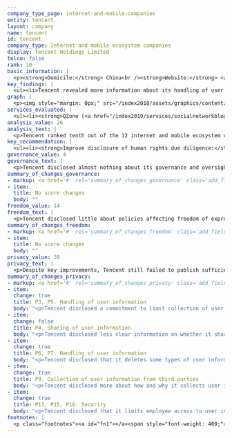 ```yaml
---
company_type_page: internet-and-mobile-companies
entity: tencent
layout: company
name: tencent
id: tencent
company_type: Internet and mobile ecosystem companies
display: Tencent Holdings Limited
telco: false
rank: 10
basic_information: | 
  <p><strong>Domicile:</strong> China<br /><strong>Website:</strong> <a href="http://www.tencent.com">www.tencent.com</a>&nbsp;</p>
key_findings: | 
  <ul><li>Tencent revealed more information about its handling of user information than in the past, but still failed to publish sufficient information about policies affecting privacy.</li><li>Tencent disclosed almost nothing&mdash;and less than all of its peers&mdash;about its governance processes to ensure respect for users&rsquo; freedom of expression and privacy.</li><li>Tencent disclosed nothing about how it responds to third-party requests to restrict user access to content and accounts, or to hand over user information.</li></ul>
graph: | 
  <p><img style="margin: 0px;" src="/index2018/assets/graphics/content/scores_company10.png" /></p>
services_evaluated: | 
  <ul><li><strong>QZone (<a href="/index2019/services/socialnetworkblog/">Social networking &amp; blog</a>)</strong></li><li><strong>QQ (<a href="/index2019/services/messagingvoip/">Messaging &amp; VoIP</a>)</strong></li><li><strong>WeChat (<a href="/index2019/services/messagingvoip/">Messaging &amp; VoIP</a>)</strong></li><li><strong>Tencent Cloud (<a href="/index2019/services/cloudservices/">Cloud service</a>)</strong></li></ul>
analysis_value: 26
analysis_text: | 
  <p>Tencent ranked tenth out of the 12 internet and mobile ecosystem companies evaluated in the 2019 Index, failing to disclose sufficient information about its policies and practices affecting users&rsquo; freedom of expression and privacy.<a href="#fn1"><sup><strong>1</strong></sup></a> Tencent did make key improvements to its privacy and security disclosures, particularly with regards to its disclosure of how it handles user information.<a href="#fn2"><sup><strong>2</strong></sup></a> This progress could be attributed, in part, to new regulations requiring companies to be more transparent about their purposes for processing data.<a href="#fn3"><strong><sup>3</sup></strong></a> However, it still failed to meet basic standards for respecting users&rsquo; freedom of expression and privacy rights. While the Chinese internet environment is restrictive and the law forbids disclosures related to government demands, there are no legal barriers to prevent Tencent from improving its policies related to handling and securing user information.<a href="#fn4"><sup><strong>4</strong></sup></a><br /><br /></p><hr /><p><strong><br />Tencent Holdings Limited</strong> provides a broad range of internet and mobile value-added services, online advertising services, and e-commerce transaction services to users in China and internationally. It is one of the world&rsquo;s largest internet companies.</p><p><strong>Market cap:</strong> USD 474.4 billion<a href="#fn5"><sup><strong>5</strong></sup></a><br /><strong>SEHK:</strong> 700</p>
key_recommendation: | 
  <ul><li><strong>Improve disclosure of human rights due diligence:</strong>&nbsp;Tencent should disclose more information about its human rights due diligence, including whether it conducts human rights risk assessments on new and existing services and when entering new markets.</li><li><strong>Give users more control over their information:</strong>&nbsp;Tencent should provide users with more options to access and control their own information.</li><li><strong>Increase transparency about private requests:</strong>&nbsp;Tencent should improve its disclosure of how it responds to private requests to restrict content or accounts and for user information.</li></ul>
governance_value: 4
governance_text: | 
  <p>Tencent disclosed almost nothing about its governance and oversight over its impact on users&rsquo; human rights. While it committed to protect users&rsquo; privacy, it fell short of committing to protect privacy as a human right (G1). Tencent disclosed no evidence of conducting human rights impact assessments, including if it assesses risks associated with its use of automated decision-making and targeted advertising (G4). It also failed to disclose if it engages with a range of stakeholders on these issues (G5), and did not appear to offer any grievance and remedy mechanisms allowing users to submit grievances if they feel the company has violated their freedom of expression or privacy (G6). While the legal and political environment in China is not conducive to companies making strong human rights commitments, Tencent can still improve its grievance and remedy mechanisms (G6), even if there are no regulatory improvements.</p>
summary_of_changes_governance:
- markup: <a href='#' rel='summary_of_changes_governance' class='add_fieldset dashicons-before dashicons-plus'><span>Add fieldset</span></a>
- item:
  title: No score changes
  body: ""
freedom_value: 14
freedom_text: | 
  <p>Tencent disclosed little about policies affecting freedom of expression, receiving the second-lowest score of all internet and mobile ecosystem companies in this category, after Baidu. The company&rsquo;s terms for its different services were not always easy to find or understand (F1), and did not indicate if and how it notifies users when it introduces changes to these terms (F2). Tencent disclosed limited information about its rules and how they are enforced (F3), and revealed nothing about actions it takes&mdash;such as removing content or deactivating accounts&mdash;to enforce its rules (F4). It also did not commit to notify affected users when the company restricts content or accounts (F8).</p><p>Tencent earned minimal points for disclosing limited information about how it responds to private requests to restrict access to content or accounts, but disclosed nothing about how it responds to such requests from governments (F5). It also did not publish any data about how many government or private requests for content or account restrictions it received or with which it complied (F6, F7).</p>
summary_of_changes_freedom:
- markup: <a href='#' rel='summary_of_changes_freedom' class='add_fieldset dashicons-before dashicons-plus'><span>Add fieldset</span></a>
- item:
  title: No score changes
  body: ""
privacy_value: 39
privacy_text: | 
  <p>Despite key improvements, Tencent still failed to publish sufficient information about policies affecting privacy. It disclosed a commitment to limit its collection of user information to what is directly relevant and necessary for QZone and QQ (P3) and that it will limit the use of user information to its original purpose, or otherwise obtain consent from users (P5). It improved its disclosure of options users have to control their own information by disclosing that QZone and QQ users can delete some types of user information (P7). However, the options users have to control and access their own information (P7, P8) remained insufficient. The company disclosed almost nothing about how long it retains user information, even though Chinese law does not prevent such disclosures (P6).</p><p>Tencent disclosed nothing about how it handles government and private requests for user information (P10-P12). While the Chinese legal and political environment makes it unrealistic to expect companies to disclose detailed information about government requests for user information, Tencent should be able to disclose if and when it shares user information via private requests and under what circumstances.</p><p>Tencent revealed less about its security policies than most other internet and mobile ecosystem companies. However, it improved its score by disclosing a policy of limiting employee access to user information (P13) for QZone and QQ, and a commitment to notify users in the event of a data breach (P15). While the company had one of the highest scores for disclosure on how it addresses security vulnerabilities (P14), it disclosed almost no information about encryption of user communications (P16), despite slightly improving its disclosure about the encryption of some user information on WeChat.</p>
summary_of_changes_privacy:
- markup: <a href='#' rel='summary_of_changes_privacy' class='add_fieldset dashicons-before dashicons-plus'><span>Add fieldset</span></a>
- item:
  change: true
  title: P3, P5. Handling of user information
  body: "<p>Tencent disclosed a commitment to limit collection of user information to what is directly relevant and necessary for QZone and QQ, and committed to limit its use of user information or otherwise obtain consent from users across its services.</p>"
- item:
  change: false
  title: P4. Sharing of user information
  body: "<p>Tencent disclosed less clear information on whether it shares WeChat users&rsquo; information with government authorities.</p>"
- item:
  change: true
  title: P6, P7. Handling of user information
  body: "<p>Tencent disclosed that it deletes some types of user information after WeChat users terminate their accounts, and disclosed options for QZone and QQ users to delete some types of user information.</p>"
- item:
  change: true
  title: P9. Collection of user information from third parties
  body: "<p>Tencent disclosed more about how and why it collects user information from third-party websites and apps through cookies, widgets, and other technical means.</p>"
- item:
  change: true
  title: P13, P15, P16. Security
  body: "<p>Tencent disclosed that it limits employee access to user information for QZone and QQ, clarified how it responds to data breaches, and disclosed that some information is encrypted for secure transmission on WeChat.</p>"
footnotes: | 
  <p class="footnotes"><a id="fn1"></a><span style="font-weight: 400;">[1]</span> The research period for the 2019 Index ran from January 13, 2018 to February 8, 2019. Policies that came into effect after February 8, 2019 were not evaluated in this Index.</p><p class="footnotes"><a id="fn2"></a><span style="font-weight: 400;">[2]</span> For Tencent&rsquo;s performance in the 2018 Index, see: <a href="/index2018/companies/tencent">rankingdigitalrights.org/index2018/companies/tencent</a>&nbsp;</p><p class="footnotes"><a id="fn3"></a><span style="font-weight: 400;">[3]</span> &ldquo;Personal Information Security Specification,&rdquo; December 2017, <a href="http://www.gb688.cn/bzgk/gb/newGbInfo?hcno=4FFAA51D63BA21B9EE40C51DD3CC40BE">www.gb688.cn/bzgk/gb/newGbInfo?hcno=4FFAA51D63BA21B9EE40C51DD3CC40BE</a>&nbsp;</p><p class="footnotes"><a id="fn4"></a><span style="font-weight: 400;">[4]</span> &ldquo;Freedom on the Net&rdquo; (Freedom House, November 2018), <a href="https://freedomhouse.org/report/freedom-net/2018/china">freedomhouse.org/report/freedom-net/2018/china</a>&nbsp;</p><p class="footnotes"><a id="fn5"></a><span style="font-weight: 400;">[5]</span> Bloomberg Markets, Accessed April 18, 2019, <a href="https://www.bloomberg.com/quote/700:HK">www.bloomberg.com/quote/700:HK</a>&nbsp;</p>
---
```

